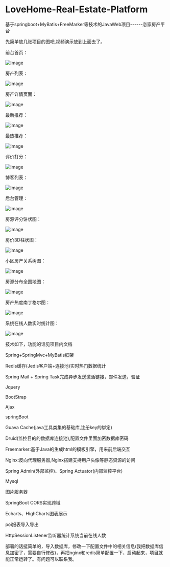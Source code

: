 # LoveHome-Real-Estate-Platform
基于springboot+MyBatis+FreeMarker等技术的JavaWeb项目------恋家房产平台


先简单放几张项目的图吧,视频演示放到上面去了。



前台首页：


![image](https://github.com/29DCH/LovingHome-Real-Estate-Platform/blob/master/img/11.png)


房产列表：


![image](https://github.com/29DCH/LovingHome-Real-Estate-Platform/blob/master/img/2.png)



房产详情页面：


![image](https://github.com/29DCH/LovingHome-Real-Estate-Platform/blob/master/img/10.png)


最新推荐：


![image](https://github.com/29DCH/LovingHome-Real-Estate-Platform/blob/master/img/12.png)



最热推荐：


![image](https://github.com/29DCH/LovingHome-Real-Estate-Platform/blob/master/img/14.png)



评价打分：


![image](https://github.com/29DCH/LovingHome-Real-Estate-Platform/blob/master/img/13.png)


博客列表：


![image](https://github.com/29DCH/LovingHome-Real-Estate-Platform/blob/master/img/9.png)


后台管理：


![image](https://github.com/29DCH/LovingHome-Real-Estate-Platform/blob/master/img/1.png)



房源评分饼状图：


![image](https://github.com/29DCH/LovingHome-Real-Estate-Platform/blob/master/img/3.png)


房价3D柱状图：


![image](https://github.com/29DCH/LovingHome-Real-Estate-Platform/blob/master/img/4.png)


小区房产关系树图：


![image](https://github.com/29DCH/LovingHome-Real-Estate-Platform/blob/master/img/5.png)


房源分布全国地图：


![image](https://github.com/29DCH/LovingHome-Real-Estate-Platform/blob/master/img/6.png)


房产热度南丁格尔图：


![image](https://github.com/29DCH/LovingHome-Real-Estate-Platform/blob/master/img/7.png)


系统在线人数实时统计图：


![image](https://github.com/29DCH/LovingHome-Real-Estate-Platform/blob/master/img/8.png)




技术如下，功能的话见项目内文档


Spring+SpringMvc+MyBatis框架


Redis缓存(Jedis客户端+连接池)实时热门数据统计


Spring Mail + Spring Task完成异步发送激活链接，邮件发送，验证


Jquery


BootStrap


Ajax


springBoot


Guava Cache(java工具类集的基础库,注册key的绑定)


Druid(监控目的的数据库连接池),配置文件里面加密数据库密码


Freemarker:基于Java的生成html的模板引擎，用来前后端交互

Nginx:反向代理服务器,Nginx搭建支持用户头像等静态资源的访问

Spring Admin(外部监控)、Spring Actuator(内部监控平台)

Mysql

图片服务器

SpringBoot CORS实现跨域

Echarts、HighCharts图表展示

poi报表导入导出

HttpSessionListener监听器统计系统当前在线人数




部署的话挺简单的，导入数据库，修改一下配置文件中的相关信息(我把数据库信息加密了，需要自行修改)，再把nginx和redis简单配置一下，启动起来，项目就能正常运转了。有问题可以联系我。
